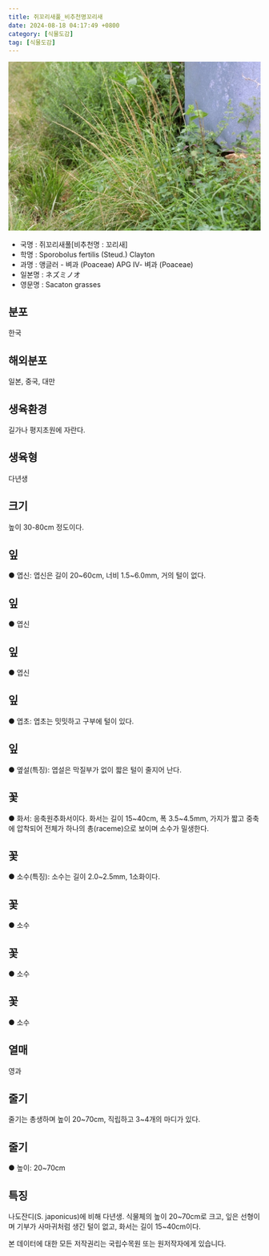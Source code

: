 ```yaml
---
title: 쥐꼬리새풀_비추천명꼬리새
date: 2024-08-18 04:17:49 +0800
category: [식물도감]
tag: [식물도감]
---
```




![쥐꼬리새풀[비추천명 : 꼬리새]](/assets/img/fileUpload/plants/basic/Gramineae/Sporobolus/14753/14753_1_th2.JPG)
- 국명 : 쥐꼬리새풀[비추천명 : 꼬리새]
- 학명 : Sporobolus fertilis (Steud.) Clayton
- 과명 : 앵글러 - 벼과 (Poaceae) APG Ⅳ- 벼과 (Poaceae)
- 일본명 : ネズミノオ
- 영문명 : Sacaton grasses


## 분포
한국
## 해외분포
일본, 중국, 대만
## 생육환경
길가나 평지초원에 자란다.
## 생육형
다년생
## 크기
높이 30-80cm 정도이다.
## 잎
● 엽신: 엽신은 길이 20~60cm, 너비 1.5~6.0mm, 거의 털이 없다.
## 잎
● 엽신
## 잎
● 엽신
## 잎
● 엽초: 엽초는 밋밋하고 구부에 털이 있다.
## 잎
● 옆설(특징): 엽설은 막질부가 없이 짧은 털이 줄지어 난다.
## 꽃
● 화서: 응축원추화서이다. 화서는 길이 15~40cm, 폭 3.5~4.5mm, 가지가 짧고 중축에 압착되어 전체가 하나의 총(raceme)으로 보이며 소수가 밀생한다.
## 꽃
● 소수(특징): 소수는 길이 2.0~2.5mm, 1소화이다.
## 꽃
● 소수
## 꽃
● 소수
## 꽃
● 소수
## 열매
영과
## 줄기
줄기는 총생하며 높이 20~70cm, 직립하고 3~4개의 마디가 있다.
## 줄기
● 높이: 20~70cm
## 특징
나도잔디(S. japonicus)에 비해 다년생. 식물체의 높이 20~70cm로 크고, 잎은 선형이며 기부가 사마귀처럼 생긴 털이 없고, 화서는 길이 15~40cm이다.






본 데이터에 대한 모든 저작권리는 국립수목원 또는 원저작자에게 있습니다.
